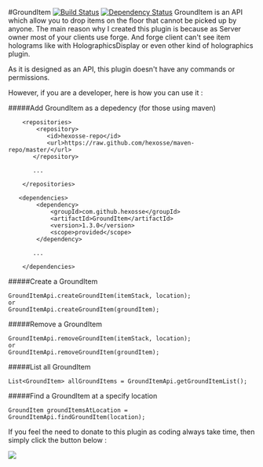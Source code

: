 #GroundItem [![Build Status](https://drone.io/github.com/hexosse/GroundItem/status.png)](https://drone.io/github.com/hexosse/GroundItem/latest) [![Dependency Status](https://www.versioneye.com/user/projects/56b1f33c1c89e1003039a29b/badge.svg?style=flat)](https://www.versioneye.com/user/projects/56b1f33c1c89e1003039a29b)
GroundItem is an API which allow you to drop items on the floor that cannot be picked up by anyone.
The main reason why I created this plugin is because as Server owner most of your clients use forge. And forge client can't see item holograms like with HolographicsDisplay or even other kind of holographics plugin.

As it is designed as an API, this plugin doesn't have any commands or permissions.

However, if you are a developer, here is how you can use it :

#####Add GroundItem as a depedency (for those using maven)
```
    <repositories>
        <repository>
           <id>hexosse-repo</id>
           <url>https://raw.github.com/hexosse/maven-repo/master/</url>
       </repository>

       ...

    </repositories>
```

```
   <dependencies>
        <dependency>
            <groupId>com.github.hexosse</groupId>
            <artifactId>GroundItem</artifactId>
            <version>1.3.0</version>
            <scope>provided</scope>
        </dependency>

       ...

    </dependencies>
```

#####Create a GroundItem
```
GroundItemApi.createGroundItem(itemStack, location);
or
GroundItemApi.createGroundItem(groundItem);
```

#####Remove a GroundItem
```
GroundItemApi.removeGroundItem(itemStack, location);
or
GroundItemApi.removeGroundItem(groundItem);
```

#####List all GroundItem
```
List<GroundItem> allGroundItems = GroundItemApi.getGroundItemList();
```

#####Find a GroundItem at a specify location
```
GroundItem groundItemsAtLocation = GroundItemApi.findGroundItem(location);
```

If you feel the need to donate to this plugin as coding always take time, then simply click the button below :

[![](https://www.paypalobjects.com/en_GB/i/btn/btn_donate_LG.gif)](https://www.paypal.com/cgi-bin/webscr?cmd=_s-xclick&hosted_button_id=KWZQGM88CGSWQ)